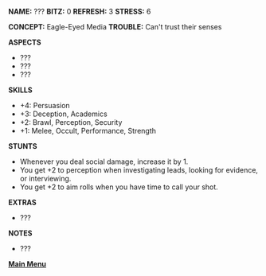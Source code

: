 **NAME:** ???
**BITZ:** 0
**REFRESH:** 3
**STRESS:** 6

**CONCEPT:** Eagle-Eyed Media
**TROUBLE:** Can't trust their senses

**ASPECTS** 
- ???
- ???
- ???

**SKILLS**
- +4: Persuasion
- +3: Deception, Academics
- +2: Brawl, Perception, Security
- +1: Melee, Occult, Performance, Strength

**STUNTS**
- Whenever you deal social damage, increase it by 1.
- You get +2 to perception when investigating leads, looking for evidence, or interviewing.
- You get +2 to aim rolls when you have time to call your shot.

**EXTRAS**
- ???

**NOTES**
- ???

 **[Main Menu](../README.md)**